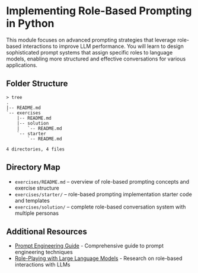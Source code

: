# Implementing Role-Based Prompting in Python

This module focuses on advanced prompting strategies that leverage role-based interactions to improve LLM performance. You will learn to design sophisticated prompt systems that assign specific roles to language models, enabling more structured and effective conversations for various applications.

## Folder Structure

```
> tree
.
|-- README.md
`-- exercises
    |-- README.md
    |-- solution
    |   `-- README.md
    `-- starter
        `-- README.md

4 directories, 4 files
```

## Directory Map
- `exercises/README.md` – overview of role-based prompting concepts and exercise structure
- `exercises/starter/` – role-based prompting implementation starter code and templates
- `exercises/solution/` – complete role-based conversation system with multiple personas

## Additional Resources
- [Prompt Engineering Guide](https://www.promptingguide.ai/) - Comprehensive guide to prompt engineering techniques
- [Role-Playing with Large Language Models](https://arxiv.org/abs/2305.16367) - Research on role-based interactions with LLMs

